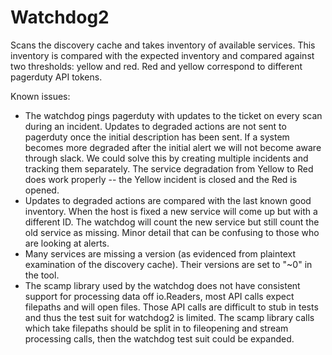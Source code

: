 Watchdog2
====

Scans the discovery cache and takes inventory of available services. This inventory is compared with the expected inventory and compared against two thresholds: yellow and red. Red and yellow correspond to different pagerduty API tokens.

Known issues:

  - The watchdog pings pagerduty with updates to the ticket on every scan during an incident. Updates to degraded actions are not sent to pagerduty once the initial description has been sent. If a system becomes more degraded after the initial alert we will not become aware through slack. We could solve this by creating multiple incidents and tracking them separately. The service degradation from Yellow to Red does work properly -- the Yellow incident is closed and the Red is opened.
  - Updates to degraded actions are compared with the last known good inventory. When the host is fixed a new service will come up but with a different ID. The watchdog will count the new service but still count the old service as missing. Minor detail that can be confusing to those who are looking at alerts.
  - Many services are missing a version (as evidenced from plaintext examination of the discovery cache). Their versions are set to "~0" in the tool.
  - The scamp library used by the watchdog does not have consistent support for processing data off io.Readers, most API calls expect filepaths and will open files. Those API calls are difficult to stub in tests and thus the test suit for watchdog2 is limited. The scamp library calls which take filepaths should be split in to fileopening and stream processing calls, then the watchdog test suit could be expanded.